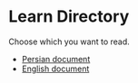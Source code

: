 # Learn Directory

Choose which you want to read.

- [Persian document](persian.md)
- [English document](english.md)
